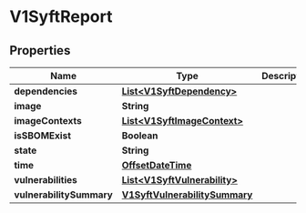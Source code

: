 # V1SyftReport

## Properties
Name | Type | Description | Notes
------------ | ------------- | ------------- | -------------
**dependencies** | [**List&lt;V1SyftDependency&gt;**](V1SyftDependency.md) |  |  [optional]
**image** | **String** |  |  [optional]
**imageContexts** | [**List&lt;V1SyftImageContext&gt;**](V1SyftImageContext.md) |  |  [optional]
**isSBOMExist** | **Boolean** |  |  [optional]
**state** | **String** |  |  [optional]
**time** | [**OffsetDateTime**](OffsetDateTime.md) |  |  [optional]
**vulnerabilities** | [**List&lt;V1SyftVulnerability&gt;**](V1SyftVulnerability.md) |  |  [optional]
**vulnerabilitySummary** | [**V1SyftVulnerabilitySummary**](V1SyftVulnerabilitySummary.md) |  |  [optional]
